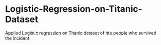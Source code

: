 # Logistic-Regression-on-Titanic-Dataset
Applied Logistic regression on Titanic dataset of hte people who survived the incident
